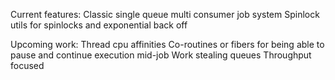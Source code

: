 Current features:
Classic single queue multi consumer job system
Spinlock utils for  spinlocks and exponential back off

Upcoming work:
Thread cpu affinities
Co-routines or fibers for being able to pause and continue execution mid-job
Work stealing queues
Throughput focused 

